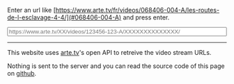 Enter an url like [https://www.arte.tv/fr/videos/068406-004-A/les-routes-de-l-esclavage-4-4/](#068406-004-A) and press enter.

<input type="text" name="url" id="urlInput" style="width: 100%;" placeholder="https://www.arte.tv/XX/videos/123456-123-A/XXXXXXXXXXXXXX/">
<div id="results"></div>

---

This website uses [arte.tv](https://www.arte.tv/)'s open API to retreive the video stream URLs.

Nothing is sent to the server and you can read the source code of this page on [github](https://raw.githubusercontent.com/mat-tso/arte.tv/master/index.md).

<script src="FetchArteData.js"></script>

